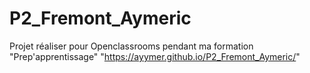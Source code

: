 # P2_Fremont_Aymeric
Projet réaliser pour Openclassrooms pendant ma formation "Prep'apprentissage"
"https://ayymer.github.io/P2_Fremont_Aymeric/"
